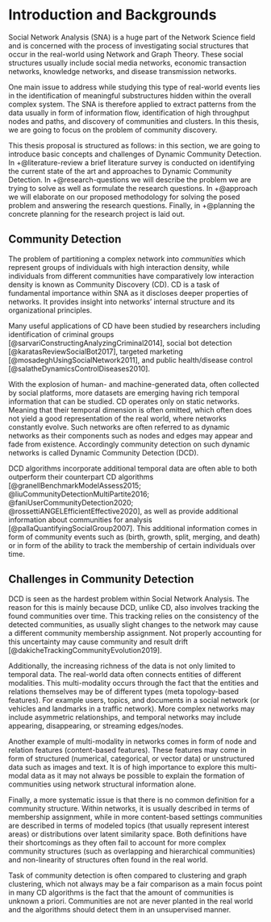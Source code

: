# Introduction and Backgrounds

Social Network Analysis (SNA) is a huge part of the Network Science field and is concerned with the process of investigating social structures that occur in the real-world using Network and Graph Theory. These social structures usually include social media networks, economic transaction networks, knowledge networks, and disease transmission networks.

One main issue to address while studying this type of real-world events lies in the identification of meaningful substructures hidden within the overall complex system. The SNA is therefore applied to extract patterns from the data usually in form of information flow, identification of high throughput nodes and paths, and discovery of communities and clusters. In this thesis, we are going to focus on the problem of community discovery.

This thesis proposal is structured as follows: in this section, we are going to introduce basic concepts and challenges of Dynamic Community Detection. In +@literature-review a brief literature survey is conducted on identifying the current state of the art and approaches to Dynamic Community Detection. In +@research-questions we will describe the problem we are trying to solve as well as formulate the research questions. In +@approach we will elaborate on our proposed methodology for solving the posed problem and answering the research questions. Finally, in +@planning the concrete planning for the research project is laid out.

## Community Detection

The problem of partitioning a complex network into *communities* which represent groups of individuals with high interaction density, while individuals from different communities have comparatively low interaction density is known as Community Discovery (CD). CD is a task of fundamental importance within SNA as it discloses deeper properties of networks. It provides insight into networks’ internal structure and its organizational principles.

Many useful applications of CD have been studied by researchers including identification of criminal groups [@sarvariConstructingAnalyzingCriminal2014], social bot detection [@karatasReviewSocialBot2017], targeted marketing [@mosadeghUsingSocialNetwork2011], and public health/disease control [@salatheDynamicsControlDiseases2010].

With the explosion of human- and machine-generated data, often collected by social platforms, more datasets are emerging having rich temporal information that can be studied. CD operates only on static networks. Meaning that their temporal dimension is often omitted, which often does not yield a good representation of the real world, where networks constantly evolve. Such networks are often referred to as dynamic networks as their components such as nodes and edges may appear and fade from existence. Accordingly community detection on such dynamic networks is called Dynamic Community Detection (DCD).

DCD algorithms incorporate additional temporal data are often able to both outperform their counterpart CD algorithms [@granellBenchmarkModelAssess2015; @liuCommunityDetectionMultiPartite2016; @faniUserCommunityDetection2020; @rossettiANGELEfficientEffective2020], as well as provide additional information about communities for analysis [@pallaQuantifyingSocialGroup2007]. This additional information comes in form of community events such as (birth, growth, split, merging, and death) or in form of the ability to track the membership of certain individuals over time.

## Challenges in Community Detection

DCD is seen as the hardest problem within Social Network Analysis. The reason for this is mainly because DCD, unlike CD, also involves tracking the found communities over time. This tracking relies on the consistency of the detected communities, as usually slight changes to the network may cause a different community membership assignment. Not properly accounting for this uncertainty may cause community and result drift [@dakicheTrackingCommunityEvolution2019].

Additionally, the increasing richness of the data is not only limited to temporal data. The real-world data often connects entities of different modalities. This multi-modality occurs through the fact that the entities and relations themselves may be of different types (meta topology-based features). For example users, topics, and documents in a social network (or vehicles and landmarks in a traffic network). More complex networks may include asymmetric relationships, and temporal networks may include appearing, disappearing, or streaming edges/nodes.

Another example of multi-modality in networks comes in form of node and relation features (content-based features). These features may come in form of structured (numerical, categorical, or vector data) or unstructured data such as images and text. It is of high importance to explore this multi-modal data as it may not always be possible to explain the formation of communities using network structural information alone.

Finally, a more systematic issue is that there is no common definition for a community structure. Within networks, it is usually described in terms of membership assignment, while in more content-based settings communities are described in terms of modeled topics (that usually represent interest areas) or distributions over latent similarity space. Both definitions have their shortcomings as they often fail to account for more complex community structures (such as overlapping and hierarchical communities) and non-linearity of structures often found in the real world.

Task of community detection is often compared to clustering and graph clustering, which not always may be a fair comparison as a main focus point in many CD algorithms is the fact that the amount of communities is unknown a priori. Communities are not are never planted in the real world and the algorithms should detect them in an unsupervised manner.


